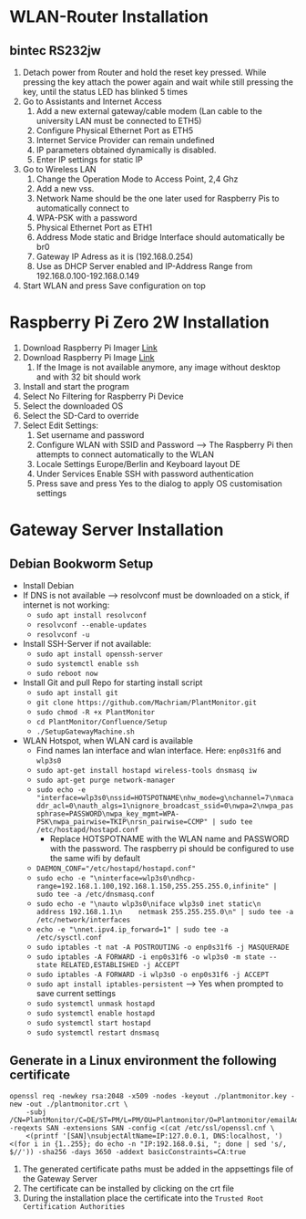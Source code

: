 # WLAN-Router Installation

## bintec  RS232jw

1.  Detach power from Router and hold the reset key pressed. While pressing the key attach the power again and wait while still pressing the key, until the status LED has blinked 5 times
2.  Go to Assistants and Internet Access
    1.  Add a new external gateway/cable modem (Lan cable to the university LAN must be connected to ETH5)
    2.  Configure Physical Ethernet Port as ETH5
    3.  Internet Service Provider can remain undefined
    4.  IP parameters obtained dynamically is disabled.
    5.  Enter IP settings for static IP
3.  Go to Wireless LAN 
    1.  Change the Operation Mode to Access Point, 2,4 Ghz
    2.  Add a new vss. 
    3.  Network Name should be the one later used for Raspberry Pis to automatically connect to
    4.  WPA-PSK with a password
    5.  Physical Ethernet Port as ETH1
    6.  Address Mode static and Bridge Interface should automatically be br0
    7.  Gateway IP Adress as it is (192.168.0.254)
    8.  Use as DHCP Server enabled and IP-Address Range from 192.168.0.100-192.168.0.149
4.  Start WLAN and press Save configuration on top


# Raspberry Pi Zero 2W Installation

1. Download Raspberry Pi Imager [Link](https://www.raspberrypi.com/software/)
2. Download Raspberry Pi Image [Link](https://downloads.raspberrypi.com/raspios_lite_armhf/images/raspios_lite_armhf-2023-12-11/2023-12-11-raspios-bookworm-armhf-lite.img.xz)
   1. If the Image is not available anymore, any image without desktop and with 32 bit should work
3. Install and start the program
4. Select No Filtering for Raspberry Pi Device
5. Select the downloaded OS
6. Select the SD-Card to override
7. Select Edit Settings:
   1. Set username and password
   2. Configure WLAN with SSID and Password --> The Raspberry Pi then attempts to connect automatically to the WLAN
   3. Locale Settings Europe/Berlin and Keyboard layout DE
   4. Under Services Enable SSH with password authentication
   5. Press save and press Yes to the dialog to apply OS customisation settings

# Gateway Server Installation

## Debian Bookworm Setup

- Install Debian
- If DNS is not available --> resolvconf must be downloaded on a stick, if internet is not working: 
    - `sudo apt install resolvconf`
    - `resolvconf --enable-updates`
    - `resolvconf -u`
- Install SSH-Server if not available:
  - `sudo apt install openssh-server`
  - `sudo systemctl enable ssh`
  - `sudo reboot now`
- Install Git and pull Repo for starting install script
  - `sudo apt install git`
  - `git clone https://github.com/Machriam/PlantMonitor.git`
  - `sudo chmod -R +x PlantMonitor`
  - `cd PlantMonitor/Confluence/Setup`
  - `./SetupGatewayMachine.sh`
- WLAN Hotspot, when WLAN card is available
  - Find names lan interface and wlan interface. Here: `enp0s31f6` and `wlp3s0`
  - `sudo apt-get install hostapd wireless-tools dnsmasq iw`
  - `sudo apt-get purge network-manager`
  - `sudo echo -e "interface=wlp3s0\nssid=HOTSPOTNAME\nhw_mode=g\nchannel=7\nmacaddr_acl=0\nauth_algs=1\nignore_broadcast_ssid=0\nwpa=2\nwpa_passphrase=PASSWORD\nwpa_key_mgmt=WPA-PSK\nwpa_pairwise=TKIP\nrsn_pairwise=CCMP" | sudo tee /etc/hostapd/hostapd.conf`
    - Replace HOTSPOTNAME with the WLAN name and PASSWORD with the password. The raspberry pi should be configured to use the same wifi by default
  - `DAEMON_CONF="/etc/hostapd/hostapd.conf"`
  - `sudo echo -e "\ninterface=wlp3s0\ndhcp-range=192.168.1.100,192.168.1.150,255.255.255.0,infinite" | sudo tee -a /etc/dnsmasq.conf`
  - `sudo echo -e "\nauto wlp3s0\niface wlp3s0 inet static\n    address 192.168.1.1\n    netmask 255.255.255.0\n" | sudo tee -a /etc/network/interfaces`
  - `echo -e "\nnet.ipv4.ip_forward=1" | sudo tee -a /etc/sysctl.conf`
  - `sudo iptables -t nat -A POSTROUTING -o enp0s31f6 -j MASQUERADE`
  - `sudo iptables -A FORWARD -i enp0s31f6 -o wlp3s0 -m state --state RELATED,ESTABLISHED -j ACCEPT`
  - `sudo iptables -A FORWARD -i wlp3s0 -o enp0s31f6 -j ACCEPT`
  - `sudo apt install iptables-persistent` --> Yes when prompted to save current settings
  - `sudo systemctl unmask hostapd`
  - `sudo systemctl enable hostapd`
  - `sudo systemctl start hostapd`
  - `sudo systemctl restart dnsmasq`


## Generate in a Linux environment the following certificate

```
openssl req -newkey rsa:2048 -x509 -nodes -keyout ./plantmonitor.key -new -out ./plantmonitor.crt \
    -subj /CN=PlantMonitor/C=DE/ST=PM/L=PM/OU=Plantmonitor/O=Plantmonitor/emailAddress=plant@monitor.com/ -reqexts SAN -extensions SAN -config <(cat /etc/ssl/openssl.cnf \
    <(printf '[SAN]\nsubjectAltName=IP:127.0.0.1, DNS:localhost, ') <(for i in {1..255}; do echo -n "IP:192.168.0.$i, "; done | sed 's/, $//')) -sha256 -days 3650 -addext basicConstraints=CA:true
```

1. The generated certificate paths must be added in the appsettings file of the Gateway Server
2. The certificate can be installed by clicking on the crt file
3. During the installation place the certificate into the `Trusted Root Certification Authorities`

